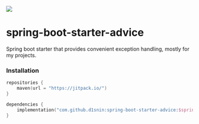 [![](https://jitpack.io/v/d1snin/spring-boot-starter-caching.svg)](https://jitpack.io/#d1snin/spring-boot-starter-caching)
# spring-boot-starter-advice
Spring boot starter that provides convenient exception handling, mostly for my projects.

### Installation
```kotlin
repositories {
    maven(url = "https://jitpack.io/")
}

dependencies {
    implementation("com.github.d1snin:spring-boot-starter-advice:$springBootStarterCachingVersion")
}
```
